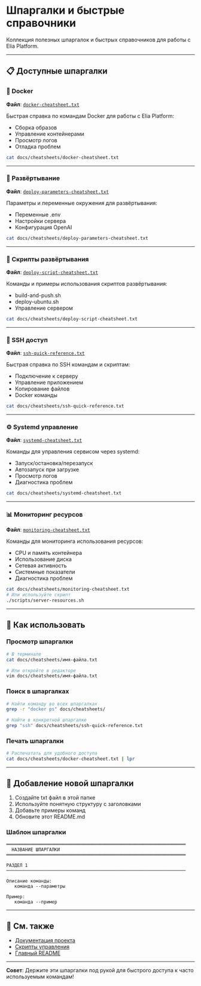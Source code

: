 # Шпаргалки и быстрые справочники

Коллекция полезных шпаргалок и быстрых справочников для работы с Elia Platform.

---

## 📋 Доступные шпаргалки

### 🐳 Docker
**Файл**: [`docker-cheatsheet.txt`](docker-cheatsheet.txt)

Быстрая справка по командам Docker для работы с Elia Platform:
- Сборка образов
- Управление контейнерами
- Просмотр логов
- Отладка проблем

```bash
cat docs/cheatsheets/docker-cheatsheet.txt
```

---

### 🚀 Развёртывание
**Файл**: [`deploy-parameters-cheatsheet.txt`](deploy-parameters-cheatsheet.txt)

Параметры и переменные окружения для развёртывания:
- Переменные .env
- Настройки сервера
- Конфигурация OpenAI

```bash
cat docs/cheatsheets/deploy-parameters-cheatsheet.txt
```

---

### 📜 Скрипты развёртывания
**Файл**: [`deploy-script-cheatsheet.txt`](deploy-script-cheatsheet.txt)

Команды и примеры использования скриптов развёртывания:
- build-and-push.sh
- deploy-ubuntu.sh
- Управление сервером

```bash
cat docs/cheatsheets/deploy-script-cheatsheet.txt
```

---

### 🔐 SSH доступ
**Файл**: [`ssh-quick-reference.txt`](ssh-quick-reference.txt)

Быстрая справка по SSH командам и скриптам:
- Подключение к серверу
- Управление приложением
- Копирование файлов
- Docker команды

```bash
cat docs/cheatsheets/ssh-quick-reference.txt
```

---

### ⚙️ Systemd управление
**Файл**: [`systemd-cheatsheet.txt`](systemd-cheatsheet.txt)

Команды для управления сервисом через systemd:
- Запуск/остановка/перезапуск
- Автозапуск при загрузке
- Просмотр логов
- Диагностика проблем

```bash
cat docs/cheatsheets/systemd-cheatsheet.txt
```

---

### 📊 Мониторинг ресурсов
**Файл**: [`monitoring-cheatsheet.txt`](monitoring-cheatsheet.txt)

Команды для мониторинга использования ресурсов:
- CPU и память контейнера
- Использование диска
- Сетевая активность
- Системные показатели
- Диагностика проблем

```bash
cat docs/cheatsheets/monitoring-cheatsheet.txt
# Или используйте скрипт
./scripts/server-resources.sh
```

---

## 🎯 Как использовать

### Просмотр шпаргалки

```bash
# В терминале
cat docs/cheatsheets/имя-файла.txt

# Или откройте в редакторе
vim docs/cheatsheets/имя-файла.txt
```

### Поиск в шпаргалках

```bash
# Найти команду во всех шпаргалках
grep -r "docker ps" docs/cheatsheets/

# Найти в конкретной шпаргалке
grep "ssh" docs/cheatsheets/ssh-quick-reference.txt
```

### Печать шпаргалки

```bash
# Распечатать для удобного доступа
cat docs/cheatsheets/docker-cheatsheet.txt | lpr
```

---

## 📝 Добавление новой шпаргалки

1. Создайте txt файл в этой папке
2. Используйте понятную структуру с заголовками
3. Добавьте примеры команд
4. Обновите этот README.md

### Шаблон шпаргалки

```
═══════════════════════════════════════════════════════════════════
  НАЗВАНИЕ ШПАРГАЛКИ
═══════════════════════════════════════════════════════════════════

РАЗДЕЛ 1
───────────────────────────────────────────────────────────────────

Описание команды:
   команда --параметры

Пример:
   команда --пример
```

---

## 🔗 См. также

- [Документация проекта](../)
- [Скрипты управления](../../scripts/README.md)
- [Главный README](../../README.md)

---

**Совет**: Держите эти шпаргалки под рукой для быстрого доступа к часто используемым командам!

